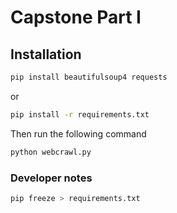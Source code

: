 # Capstone Part I

## Installation

```bash
pip install beautifulsoup4 requests
```

or

```bash
pip install -r requirements.txt
```

Then run the following command

```bash
python webcrawl.py
```

### Developer notes

```bash
pip freeze > requirements.txt
```
